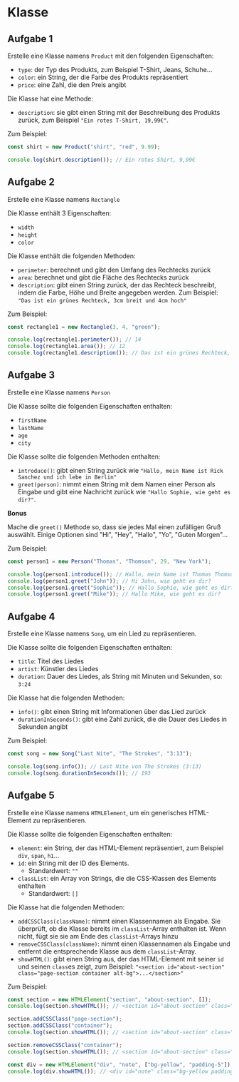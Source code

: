 # Klasse

## Aufgabe 1

Erstelle eine Klasse namens `Product` mit den folgenden Eigenschaften:

- `type`: der Typ des Produkts, zum Beispiel T-Shirt, Jeans, Schuhe...
- `color`: ein String, der die Farbe des Produkts repräsentiert
- `price`: eine Zahl, die den Preis angibt

Die Klasse hat eine Methode:

- `description`: sie gibt einen String mit der Beschreibung des Produkts zurück, zum Beispiel `"Ein rotes T-Shirt, 19,99€"`.

Zum Beispiel:

```js
const shirt = new Product("shirt", "red", 9.99);

console.log(shirt.description()); // Ein rotes Shirt, 9,99€
```

## Aufgabe 2

Erstelle eine Klasse namens `Rectangle`

Die Klasse enthält 3 Eigenschaften:

- `width`
- `height`
- `color`

Die Klasse enthält die folgenden Methoden:

- `perimeter`: berechnet und gibt den Umfang des Rechtecks zurück
- `area`: berechnet und gibt die Fläche des Rechtecks zurück
- `description`: gibt einen String zurück, der das Rechteck beschreibt, indem die Farbe, Höhe und Breite angegeben werden. Zum Beispiel: `"Das ist ein grünes Rechteck, 3cm breit und 4cm hoch"`

Zum Beispiel:

```js
const rectangle1 = new Rectangle(3, 4, "green");

console.log(rectangle1.perimeter()); // 14
console.log(rectangle1.area()); // 12
console.log(rectangle1.description()); // Das ist ein grünes Rechteck, 3cm breit und 4cm hoch
```

## Aufgabe 3

Erstelle eine Klasse namens `Person`

Die Klasse sollte die folgenden Eigenschaften enthalten:

- `firstName`
- `lastName`
- `age`
- `city`

Die Klasse sollte die folgenden Methoden enthalten:

- `introduce()`: gibt einen String zurück wie `"Hallo, mein Name ist Rick Sanchez und ich lebe in Berlin"`
- `greet(person)`: nimmt einen String mit dem Namen einer Person als Eingabe und gibt eine Nachricht zurück wie `"Hallo Sophie, wie geht es dir?"`.

**Bonus**

Mache die `greet()` Methode so, dass sie jedes Mal einen zufälligen Gruß auswählt. Einige Optionen sind "Hi", "Hey", "Hallo", "Yo", "Guten Morgen"...

Zum Beispiel:

```js
const person1 = new Person("Thomas", "Thomson", 29, "New York");

console.log(person1.introduce()); // Hallo, mein Name ist Thomas Thomson und ich lebe in New York
console.log(person1.greet("John")); // Hi John, wie geht es dir?
console.log(person1.greet("Sophie")); // Hallo Sophie, wie geht es dir?
console.log(person1.greet("Mike")); // Hallo Mike, wie geht es dir?
```

## Aufgabe 4

Erstelle eine Klasse namens `Song`, um ein Lied zu repräsentieren.

Die Klasse sollte die folgenden Eigenschaften enthalten:

- `title`: Titel des Liedes
- `artist`: Künstler des Liedes
- `duration`: Dauer des Liedes, als String mit Minuten und Sekunden, so: `3:24`

Die Klasse hat die folgenden Methoden:

- `info()`: gibt einen String mit Informationen über das Lied zurück
- `durationInSeconds()`: gibt eine Zahl zurück, die die Dauer des Liedes in Sekunden angibt

Zum Beispiel:

```js
const song = new Song("Last Nite", "The Strokes", "3:13");

console.log(song.info()); // Last Nite von The Strokes (3:13)
console.log(song.durationInSeconds()); // 193
```

## Aufgabe 5

Erstelle eine Klasse namens `HTMLElement`, um ein generisches HTML-Element zu repräsentieren.

Die Klasse sollte die folgenden Eigenschaften enthalten:

- `element`: ein String, der das HTML-Element repräsentiert, zum Beispiel `div`, `span`, `h1`...
- `id`: ein String mit der ID des Elements.
  - Standardwert: `""`
- `classList`: ein Array von Strings, die die CSS-Klassen des Elements enthalten
  - Standardwert: `[]`

Die Klasse hat die folgenden Methoden:

- `addCSSClass(className)`: nimmt einen Klassennamen als Eingabe. Sie überprüft, ob die Klasse bereits im `classList`-Array enthalten ist. Wenn nicht, fügt sie sie am Ende des `classList`-Arrays hinzu
- `removeCSSClass(className)`: nimmt einen Klassennamen als Eingabe und entfernt die entsprechende Klasse aus dem `classList`-Array.
- `showHTML()`: gibt einen String aus, der das HTML-Element mit seiner `id` und seinen `class`es zeigt, zum Beispiel: `"<section id="about-section" class="page-section container alt-bg">...</section>"`

Zum Beispiel:

```js
const section = new HTMLElement("section", "about-section", []);
console.log(section.showHTML()); // <section id="about-section" class=""></section>

section.addCSSClass("page-section");
section.addCSSClass("container");
console.log(section.showHTML()); // <section id="about-section" class="page-section container"></section>

section.removeCSSClass("container");
console.log(section.showHTML()); // <section id="about-section" class="page-section"></section>

const div = new HTMLElement("div", "note", ["bg-yellow", "padding-5"]);
console.log(div.showHTML()); // <div id="note" class="bg-yellow padding-5"></div>
```
